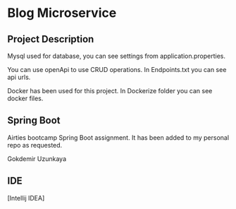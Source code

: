 # Blog Microservice

## Project Description

Mysql used for database, you can see settings from application.properties.

You can use openApi to use CRUD operations. In Endpoints.txt you can see api urls.

Docker has been used for this project. In Dockerize folder you can see docker files.

## Spring Boot

Airties bootcamp Spring Boot assignment. It has been added to my personal repo as requested.

Gokdemir Uzunkaya

## IDE
[Intellij IDEA]
